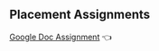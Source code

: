 ## Placement Assignments

[Google Doc Assignment](https://docs.google.com/document/d/1FN7yi30Ig2PhSCt6zkY7hcXS0cClXGseQ-xLQz_CZ8M/edit?usp=sharing) 👈
